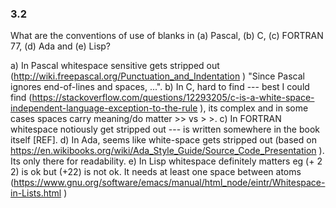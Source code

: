 ### 3.2

What are the conventions of use of blanks in (a) Pascal, (b) C, (c) FORTRAN 77, (d) Ada and (e) Lisp?

a) In Pascal whitespace sensitive gets stripped out (http://wiki.freepascal.org/Punctuation_and_Indentation ) "Since Pascal ignores end-of-lines and spaces, ...".
b) In C, hard to find --- best I could find (https://stackoverflow.com/questions/12293205/c-is-a-white-space-independent-language-exception-to-the-rule ), its complex and in some cases spaces carry meaning/do matter >> vs > >.
c) In FORTRAN whitespace notiously get stripped out --- is written somewhere in the book itself [REF].
d) In Ada, seems like white-space gets stripped out (based on https://en.wikibooks.org/wiki/Ada_Style_Guide/Source_Code_Presentation ). Its only there for readability.
e) In Lisp whitespace definitely matters eg (+ 2 2) is ok but (+22) is not ok. It needs at least one space between atoms (https://www.gnu.org/software/emacs/manual/html_node/eintr/Whitespace-in-Lists.html )
